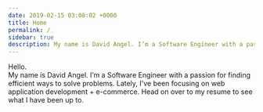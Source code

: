 ```yaml
---
date: 2019-02-15 03:08:02 +0000
title: Home
permalink: /
sidebar: true
description: My name is David Angel. I’m a Software Engineer with a passion for finding efficient ways to solve problems. Lately, I've been focusing on web application development + e-commerce.
---
```


<div class="leading-loose text-5xl font-bold">
Hello.
</div>

<div class="leading-relaxed text-xl md:text-2xl">
My name is David Angel. I’m a Software Engineer with a passion for finding efficient ways to solve problems. Lately, I've been focusing on web application development + e-commerce. Head on over to my <router-link to="/resume">resume</router-link> to see what I have been up to.
</div>
